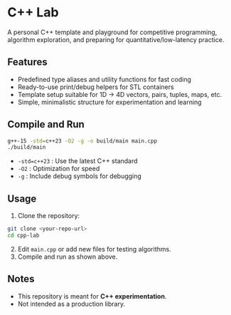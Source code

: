 # C++ Lab

A personal C++ template and playground for competitive programming, algorithm exploration, and preparing for quantitative/low-latency practice.

## Features

- Predefined type aliases and utility functions for fast coding
- Ready-to-use print/debug helpers for STL containers
- Template setup suitable for 1D → 4D vectors, pairs, tuples, maps, etc.
- Simple, minimalistic structure for experimentation and learning

## Compile and Run

```bash
g++-15 -std=c++23 -O2 -g -o build/main main.cpp
./build/main
```

- `-std=c++23` : Use the latest C++ standard
- `-O2` : Optimization for speed
- `-g` : Include debug symbols for debugging

## Usage

1. Clone the repository:

```bash
git clone <your-repo-url>
cd cpp-lab
```

2. Edit `main.cpp` or add new files for testing algorithms.
3. Compile and run as shown above.

## Notes

- This repository is meant for **C++ experimentation**.
- Not intended as a production library.